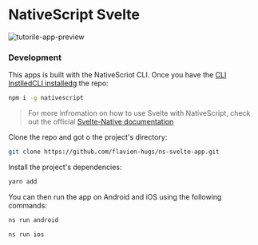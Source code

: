# NativeScript Svelte

<img alt="tutorile-app-preview" src="../screenshots/tutorile-exmaple-app-preview.pn" with="500">

### Development


This apps is built with the NativeScriot CLI. Once you have the [CLI InstlledCLI installed](https://docs.nativescript.org/start/quick-setup)g the repo:
```bash
npm i -g nativescript
```

> For more infromation on how to use Svelte with NativeScript, check out the official [Svelte-Native documentation](https://svelte-native.technology/)

Clone the repo and got o the project's directory:

```bash
git clone https://github.com/flavien-hugs/ns-svelte-app.git
```

Install the project's dependencies:

```bash
yarn add
```

You can then run the app on Android and iOS using the following commands:

```bash
ns run android

ns run ios
```
